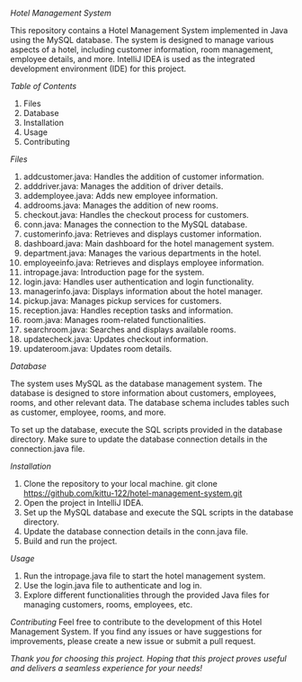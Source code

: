 *Hotel Management System*

This repository contains a Hotel Management System implemented in Java using the MySQL database. The system is designed to manage various aspects of a hotel, including customer information, room management, employee details, and more. IntelliJ IDEA is used as the integrated development environment (IDE) for this project.

*Table of Contents*
1) Files
2) Database
3) Installation
4) Usage
5) Contributing

*Files*
1) addcustomer.java: Handles the addition of customer information.
2) adddriver.java: Manages the addition of driver details.
3) addemployee.java: Adds new employee information.
4) addrooms.java: Manages the addition of new rooms.
5) checkout.java: Handles the checkout process for customers.
6) conn.java: Manages the connection to the MySQL database.
7) customerinfo.java: Retrieves and displays customer information.
8) dashboard.java: Main dashboard for the hotel management system.
9) department.java: Manages the various departments in the hotel.
10) employeeinfo.java: Retrieves and displays employee information.
11) intropage.java: Introduction page for the system.
12) login.java: Handles user authentication and login functionality.
13) managerinfo.java: Displays information about the hotel manager.
14) pickup.java: Manages pickup services for customers.
15) reception.java: Handles reception tasks and information.
16) room.java: Manages room-related functionalities.
17) searchroom.java: Searches and displays available rooms.
18) updatecheck.java: Updates checkout information.
19) updateroom.java: Updates room details.

*Database*

The system uses MySQL as the database management system. The database is designed to store information about customers, employees, rooms, and other relevant data. The database schema includes tables such as customer, employee, rooms, and more.

To set up the database, execute the SQL scripts provided in the database directory. Make sure to update the database connection details in the connection.java file.

*Installation*
1) Clone the repository to your local machine.
   git clone https://github.com/kittu-122/hotel-management-system.git
2) Open the project in IntelliJ IDEA.
3) Set up the MySQL database and execute the SQL scripts in the database directory.
4) Update the database connection details in the conn.java file.
5) Build and run the project.

*Usage*
1) Run the intropage.java file to start the hotel management system.
2) Use the login.java file to authenticate and log in.
3) Explore different functionalities through the provided Java files for managing customers, rooms, employees, etc.

*Contributing*
Feel free to contribute to the development of this Hotel Management System. If you find any issues or have suggestions for improvements, please create a new issue or submit a pull request.

*Thank you for choosing this project. Hoping that this project  proves useful and delivers a seamless experience for your needs!*
